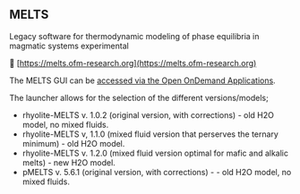 ## MELTS


Legacy software for thermodynamic modeling of phase equilibria in magmatic systems experimental

🔗 [https://melts.ofm-research.org](https://melts.ofm-research.org)

The MELTS GUI can be [accessed via the Open OnDemand Applications](https://ondemand.otago.ac.nz/pun/sys/dashboard/batch_connect/sys/ood_melts_apptainer).

The launcher allows for the selection of the different versions/models;

  * rhyolite-MELTS v. 1.0.2 (original version, with corrections) - old H2O model, no mixed fluids.
  * rhyolite-MELTS v, 1.1.0 (mixed fluid version that perserves the ternary minimum) - old H2O model.
  * rhyolite-MELTS v. 1.2.0 (mixed fluid version optimal for mafic and alkalic melts) - new H2O model.
  * pMELTS v. 5.6.1 (original version, with corrections) - - old H2O model, no mixed fluids.
